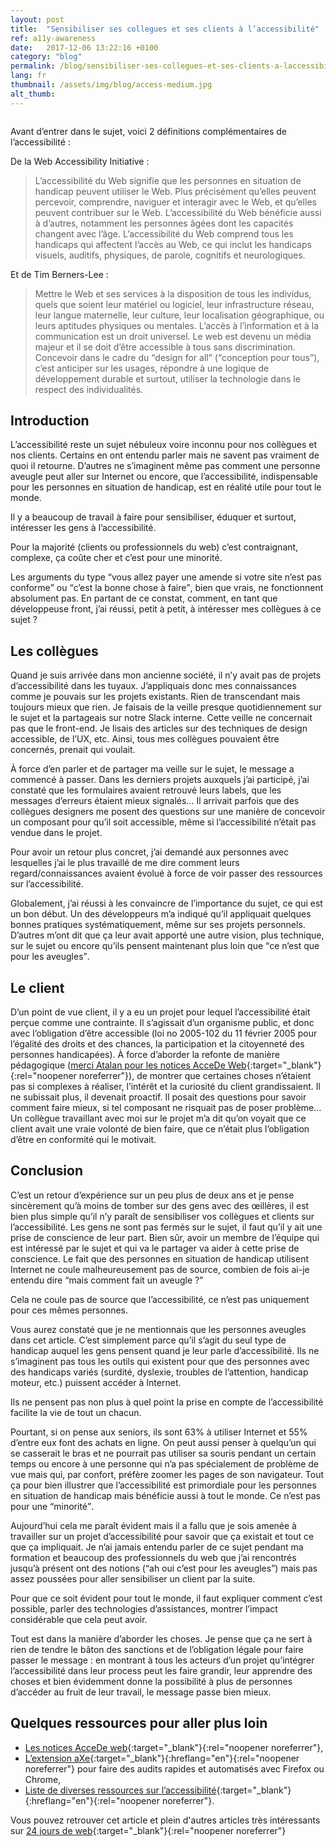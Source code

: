 ```yaml
---
layout: post
title:  "Sensibiliser ses collegues et ses clients à l’accessibilité"
ref: a11y-awareness
date:   2017-12-06 13:22:16 +0100
category: "blog"
permalink: /blog/sensibiliser-ses-collegues-et-ses-clients-a-laccessibilite.html
lang: fr
thumbnail: /assets/img/blog/access-medium.jpg
alt_thumb: 
---
```


<img src="{{ site.baseurl }}/assets/img/blog/access.jpg" alt="" 
             srcset="{{ site.baseurl }}/assets/img/blog/access-medium.jpg 670w,
          {{ site.baseurl }}/assets/img/blog/access.jpg 1024w"
          sizes="(min-width:671px) 1024px"/> 

Avant d’entrer dans le sujet, voici 2 définitions complémentaires de l’accessibilité :

De la <span lang="en">Web Accessibility Initiative</span> :

<blockquote>L’accessibilité du Web signifie que les personnes en situation de handicap peuvent utiliser le Web. Plus précisément qu’elles peuvent percevoir, comprendre, naviguer et interagir avec le Web, et qu’elles peuvent contribuer sur le Web. L’accessibilité du Web bénéficie aussi à d’autres, notamment les personnes âgées dont les capacités changent avec l’âge. L’accessibilité du Web comprend tous les handicaps qui affectent l’accès au Web, ce qui inclut les handicaps visuels, auditifs, physiques, de parole, cognitifs et neurologiques.</blockquote>

Et de Tim Berners-Lee :

<blockquote>Mettre le Web et ses services à la disposition de tous les individus, quels que soient leur matériel ou logiciel, leur infrastructure réseau, leur langue maternelle, leur culture, leur localisation géographique, ou leurs aptitudes physiques ou mentales. L’accès à l’information et à la communication est un droit universel. Le web est devenu un média majeur et il se doit d’être accessible à tous sans discrimination. Concevoir dans le cadre du <q>design for all</q> (<q>conception pour tous</q>), c’est anticiper sur les usages, répondre à une logique de développement durable et surtout, utiliser la technologie dans le respect des individualités.</blockquote>

## Introduction

L’accessibilité reste un sujet nébuleux voire inconnu pour nos collègues et nos clients. Certains en ont entendu parler mais ne savent pas vraiment de quoi il retourne. D’autres ne s’imaginent même pas comment une personne aveugle peut aller sur Internet ou encore, que l’accessibilité, indispensable pour les personnes en situation de handicap, est en réalité utile pour tout le monde.

Il y a beaucoup de travail à faire pour sensibiliser, éduquer et surtout, intéresser les gens à l’accessibilité.

Pour la majorité (clients ou professionnels du web) c’est contraignant, complexe, ça coûte cher et c’est pour une minorité.

Les arguments du type <q>vous allez payer une amende si votre site n’est pas conforme</q> ou <q>c’est la bonne chose à faire</q>, bien que vrais, ne fonctionnent absolument pas.
En partant de ce constat, comment, en tant que développeuse front, j’ai réussi, petit à petit, à intéresser mes collègues à ce sujet ?

## Les collègues

Quand je suis arrivée dans mon ancienne société, il n’y avait pas de projets d’accessibilité dans les tuyaux. J’appliquais donc mes connaissances comme je pouvais sur les projets existants. Rien de transcendant mais toujours mieux que rien. Je faisais de la veille presque quotidiennement sur le sujet et la partageais sur notre Slack interne. Cette veille ne concernait pas que le front-end. Je lisais des articles sur des techniques de design accessible, de l’UX, etc. Ainsi, tous mes collègues pouvaient être concernés, prenait qui voulait.

À force d’en parler et de partager ma veille sur le sujet, le message a commencé à passer. Dans les derniers projets auxquels j’ai participé, j’ai constaté que les formulaires avaient retrouvé leurs labels, que les messages d’erreurs étaient mieux signalés… Il arrivait parfois que des collègues designers me posent des questions sur une manière de concevoir un composant pour qu’il soit accessible, même si l’accessibilité n’était pas vendue dans le projet.

Pour avoir un retour plus concret, j’ai demandé aux personnes avec lesquelles j’ai le plus travaillé de me dire comment leurs regard/connaissances avaient évolué à force de voir passer des ressources sur l’accessibilité.

Globalement, j’ai réussi à les convaincre de l’importance du sujet, ce qui est un bon début. Un des développeurs m’a indiqué qu’il appliquait quelques bonnes pratiques systématiquement, même sur ses projets personnels. D’autres m’ont dit que ça leur avait apporté une autre vision, plus technique, sur le sujet ou encore qu’ils pensent maintenant plus loin que <q>ce n’est que pour les aveugles</q>.

## Le client

D’un point de vue client, il y a eu un projet pour lequel l’accessibilité était perçue comme une contrainte. Il s’agissait d’un organisme public, et donc avec l’obligation d’être accessible (loi no 2005-102 du 11 février 2005 pour l’égalité des droits et des chances, la participation et la citoyenneté des personnes handicapées). À force d’aborder la refonte de manière pédagogique ([merci Atalan pour les notices AcceDe Web](https://www.accede-web.com/notices/ "Notices de conception AcceDe Web (nouvelle fenêtre)"){:target="_blank"}{:rel="noopener noreferrer"}), de montrer que certaines choses n’étaient pas si complexes à réaliser, l’intérêt et la curiosité du client grandissaient. Il ne subissait plus, il devenait proactif. Il posait des questions pour savoir comment faire mieux, si tel composant ne risquait pas de poser problème… Un collègue travaillant avec moi sur le projet m’a dit qu’on voyait que ce client avait une vraie volonté de bien faire, que ce n’était plus l’obligation d’être en conformité qui le motivait.

## Conclusion

C’est un retour d’expérience sur un peu plus de deux ans et je pense sincèrement qu’à moins de tomber sur des gens avec des œillères, il est bien plus simple qu’il n’y paraît de sensibiliser vos collègues et clients sur l’accessibilité. Les gens ne sont pas fermés sur le sujet, il faut qu’il y ait une prise de conscience de leur part. Bien sûr, avoir un membre de l’équipe qui est intéressé par le sujet et qui va le partager va aider à cette prise de conscience. Le fait que des personnes en situation de handicap utilisent Internet ne coule malheureusement pas de source, combien de fois ai-je entendu dire <q>mais comment fait un aveugle ?</q>

Cela ne coule pas de source que l’accessibilité, ce n’est pas uniquement pour ces mêmes personnes.

Vous aurez constaté que je ne mentionnais que les personnes aveugles dans cet article. C’est simplement parce qu’il s’agit du seul type de handicap auquel les gens pensent quand je leur parle d’accessibilité. Ils ne s’imaginent pas tous les outils qui existent pour que des personnes avec des handicaps variés (surdité, dyslexie, troubles de l’attention, handicap moteur, etc.) puissent accéder à Internet.

Ils ne pensent pas non plus à quel point la prise en compte de l’accessibilité facilite la vie de tout un chacun.

Pourtant, si on pense aux seniors, ils sont 63% à utiliser Internet et 55% d’entre eux font des achats en ligne. On peut aussi penser à quelqu’un qui se casserait le bras et ne pourrait pas utiliser sa souris pendant un certain temps ou encore à une personne qui n’a pas spécialement de problème de vue mais qui, par confort, préfère zoomer les pages de son navigateur. Tout ça pour bien illustrer que l’accessibilité est primordiale pour les personnes en situation de handicap mais bénéficie aussi à tout le monde. Ce n’est pas pour une <q>minorité</q>.

Aujourd’hui cela me paraît évident mais il a fallu que je sois amenée à travailler sur un projet d’accessibilité pour savoir que ça existait et tout ce que ça impliquait. Je n’ai jamais entendu parler de ce sujet pendant ma formation et beaucoup des professionnels du web que j’ai rencontrés jusqu’à présent ont des notions (<q>ah oui c’est pour les aveugles</q>) mais pas assez poussées pour aller sensibiliser un client par la suite.

Pour que ce soit évident pour tout le monde, il faut expliquer comment c’est possible, parler des technologies d’assistances, montrer l’impact considérable que cela peut avoir.

Tout est dans la manière d’aborder les choses. Je pense que ça ne sert à rien de tendre le bâton des sanctions et de l’obligation légale pour faire passer le message : en montrant à tous les acteurs d’un projet qu’intégrer l’accessibilité dans leur process peut les faire grandir, leur apprendre des choses et bien évidemment donne la possibilité à plus de personnes d’accéder au fruit de leur travail, le message passe bien mieux.

## Quelques ressources pour aller plus loin

* [Les notices AcceDe web](https://www.accede-web.com/notices/ "Notices de conception AcceDe Web (nouvelle fenêtre)"){:target="_blank"}{:rel="noopener noreferrer"},
* [L’extension aXe](https://www.deque.com/axe/axe-for-web/ "aXe sur le site de Deque (nouvelle fenêtre en anglais)"){:target="_blank"}{:hreflang="en"}{:rel="noopener noreferrer"} pour faire des audits rapides et automatisés avec Firefox ou Chrome,
* [Liste de diverses ressources sur l’accessibilité](https://github.com/atalan/a11y-resources/blob/master/list-of-a11y-resources.md "Liste de ressources sur le Github d’atalan (nouvelle fenêtre)"){:target="_blank"}{:hreflang="en"}{:rel="noopener noreferrer"}. 

Vous pouvez retrouver cet article et plein d'autres articles très intéressants sur [24 jours de web](https://www.24joursdeweb.fr/2017/ "24 jours de web édition 2017 (nouvelle fenêtre)"){:target="_blank"}{:rel="noopener noreferrer"}